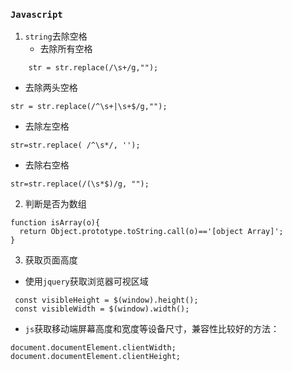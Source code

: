 ### `Javascript`


1. `string`去除空格
	- 去除所有空格
	
```
	str = str.replace(/\s+/g,"");    
```
   
   - 去除两头空格

```
str = str.replace(/^\s+|\s+$/g,"");
```
  
   - 去除左空格
```
str=str.replace( /^\s*/, '');
```

   - 去除右空格


```
str=str.replace(/(\s*$)/g, "");
```

2.  判断是否为数组
```
function isArray(o){
  return Object.prototype.toString.call(o)=='[object Array]';
}
```

3. 获取页面高度

- 使用`jquery`获取浏览器可视区域

```
 const visibleHeight = $(window).height();
 const visibleWidth = $(window).width();

```

-  `js`获取移动端屏幕高度和宽度等设备尺寸，兼容性比较好的方法：

```
document.documentElement.clientWidth;
document.documentElement.clientHeight;
```

